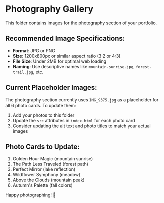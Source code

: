 # Photography Gallery

This folder contains images for the photography section of your portfolio.

## Recommended Image Specifications:
- **Format**: JPG or PNG
- **Size**: 1200x800px or similar aspect ratio (3:2 or 4:3)
- **File Size**: Under 2MB for optimal web loading
- **Naming**: Use descriptive names like `mountain-sunrise.jpg`, `forest-trail.jpg`, etc.

## Current Placeholder Images:
The photography section currently uses `IMG_9375.jpg` as a placeholder for all 6 photo cards. To update them:

1. Add your photos to this folder
2. Update the `src` attributes in `index.html` for each photo card
3. Consider updating the alt text and photo titles to match your actual images

## Photo Cards to Update:
1. Golden Hour Magic (mountain sunrise)
2. The Path Less Traveled (forest path)
3. Perfect Mirror (lake reflection)
4. Wildflower Symphony (meadow)
5. Above the Clouds (mountain peak)
6. Autumn's Palette (fall colors)

Happy photographing! 📸
